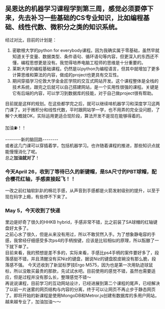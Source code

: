 ## 吴恩达的机器学习课程学到第三周，感觉必须要停下来，先去补习一些基础的CS专业知识，比如编程基础、线性代数、微积分之类的知识系统。  
经过对比，目前的计划是：
1. 密歇根大学的python for everybody课程。因为我确实属于零基础，虽然早就知道关于变量、数据类型、条件语句、循环语句等内容，但更深入的东西还不懂，编程思想更是没有。我觉得培养电脑工程师的思维是十分重要的。
2. 莱斯大学的编程基础课程。仍然是以python为编程语言，但其中就增加了更多计算思维和算法的内容，做成的project也更具有交互性。
3. 期间穿插学习伦敦大学金金匠学院的交互式网站开发。这个课程整体是全栈的技术系统，跟完之后就可以自己搭建网站，是一个实用性很强的课程。关键是它有后端的内容，可以学习到数据库的技能，对于自己做project很有帮助。

目前就是这样的规划。在这些都学完之后，就可以继续啃机器学习和深度学习这两门课了。对于微积分和线性代数，平时跟网站学一学，也不用弄的完全没问题，了解个大概就OK，实际运用更适合现阶段，算法开发不是现在能够得着的。

加油⛽️！！

--------新的脑回路--------  
或者这几门课可以穿插着学，包括机器学习。也许随着课程的推进，那些知识点就能慢慢消化了呢。  
总之**加油就对了**！

### 今天April 26，收到了等待已久的新键帽，是SA尺寸的PBT球帽，配合樱花红轴，手感直接起飞！！
一改之前红轴软趴趴的棉花手感，从声音到手感都是火箭发射级别的提升，以至于现在码字上瘾，有些停不下来了。

### May 5，今天收到了快递
里边是好奇了很久的HHKB hybrid，手感非常不错，比之前装了SA球帽的红轴键盘好太多了。  
之前心水了很久，但是从来没有用过，所以不敢贸然入手。为了想象静电容的手感，我曾经仔细感受多次ps4的手柄按键，应该是比较相似的原理，所以酝酿了一下就下单了。  
目前来看，我的预想是差不多的，实际来看，手感比ps4手柄的案件要好多了，段落感挺不错，并且清醒没有买Niz的键盘，据说Niz的键盘胶皮碗没有那么脆，段落感不强。
今天还收到了新鼠标罗技Ergo M575，因为也是第一次用轨迹球鼠标，所以没敢买最贵的那款，先试试水吧。目前使用的感觉不错，虽然也需要适应，但是过程并没有那么长，整理感觉不错～  
再说说课程，目前学习的互动网站设计，已经进展到第二个课程的尾声，已经解决了以前一片迷雾的网页结构与内容的分离，终于可以让网页不再止步于静态网页了。即将开始的新课程是使用MongoDB和Metror.js创建有数据库的多用户网站，越来越专业了，加油加油～～
